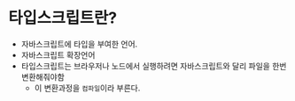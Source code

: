 # 타입스크립트란?

- 자바스크립트에 타입을 부여한 언어.
- 자바스크립트 확장언어
- 타입스크립트는 브라우저나 노드에서 실행하려면 자바스크립트와 달리 파일을 한번 변환해줘야함
    - 이 변환과정을 `컴파일`이라 부른다.